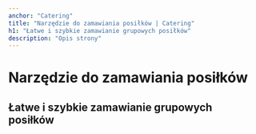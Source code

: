 ```yaml
---
anchor: "Catering"
title: "Narzędzie do zamawiania posiłków | Catering"
h1: "Łatwe i szybkie zamawianie grupowych posiłków"
description: "Opis strony"
---
```

# Narzędzie do zamawiania posiłków
## Łatwe i szybkie zamawianie grupowych posiłków
